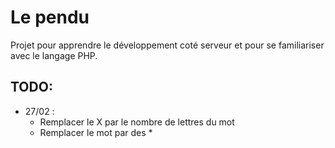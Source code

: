 # Le pendu

Projet pour apprendre le développement coté serveur et pour se familiariser avec le langage PHP.

## TODO:
- 27/02 : 
    * Remplacer le X par le nombre de lettres du mot
    * Remplacer le mot par des *